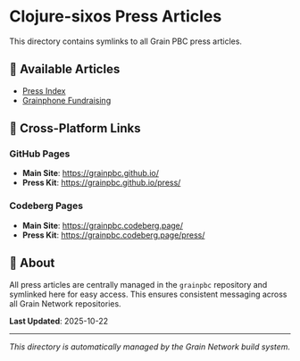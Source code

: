 # Clojure-sixos Press Articles

This directory contains symlinks to all Grain PBC press articles.

## 📰 Available Articles

- [Press Index](../../grainpbc/press/PRESS-INDEX.md)
- [Grainphone Fundraising](../../grainpbc/press/PRESS-RELEASE-GRAINPHONE-FUNDRAISING.md)

## 🔗 Cross-Platform Links

### GitHub Pages
- **Main Site**: https://grainpbc.github.io/
- **Press Kit**: https://grainpbc.github.io/press/

### Codeberg Pages  
- **Main Site**: https://grainpbc.codeberg.page/
- **Press Kit**: https://grainpbc.codeberg.page/press/

## 📝 About

All press articles are centrally managed in the `grainpbc` repository and symlinked here for easy access. This ensures consistent messaging across all Grain Network repositories.

**Last Updated**: 2025-10-22

---

*This directory is automatically managed by the Grain Network build system.*